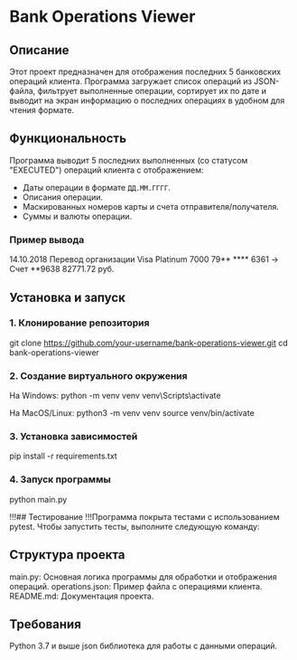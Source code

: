 # Bank Operations Viewer

## Описание

Этот проект предназначен для отображения последних 5 банковских операций клиента.
Программа загружает список операций из JSON-файла, фильтрует выполненные операции,
сортирует их по дате и выводит на экран информацию о последних операциях в удобном для чтения формате.

## Функциональность

Программа выводит 5 последних выполненных (со статусом "EXECUTED") операций клиента с отображением:

- Даты операции в формате `ДД.ММ.ГГГГ`.
- Описания операции.
- Маскированных номеров карты и счета отправителя/получателя.
- Суммы и валюты операции.

### Пример вывода

14.10.2018 Перевод организации Visa Platinum 7000 79** **** 6361 -> Счет **9638 82771.72 руб.

## Установка и запуск

### 1. Клонирование репозитория

git clone https://github.com/your-username/bank-operations-viewer.git
cd bank-operations-viewer

### 2. Создание виртуального окружения

На Windows:
python -m venv venv
venv\Scripts\activate

На MacOS/Linux:
python3 -m venv venv
source venv/bin/activate

### 3. Установка зависимостей

pip install -r requirements.txt

### 4. Запуск программы

python main.py

!!!## Тестирование
!!!Программа покрыта тестами с использованием pytest. Чтобы запустить тесты, выполните следующую команду:

## Структура проекта

main.py: Основная логика программы для обработки и отображения операций.
operations.json: Пример файла с операциями клиента.
README.md: Документация проекта.

## Требования

Python 3.7 и выше
json библиотека для работы с данными операций.
